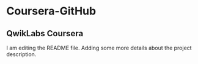 # Coursera-GitHub
## QwikLabs Coursera
I am editing the README file. Adding some more details about the project description.
